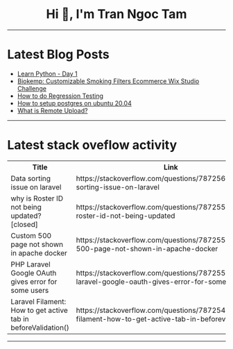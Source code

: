 <h1 align="center">Hi 👋, I'm Tran Ngoc Tam</h1>

---

# Latest Blog Posts 
<!-- BLOG-POST-LIST:START -->
- [Learn Python - Day 1](https://dev.to/dinesh_chinnathurai_136b1/python-learning-59e7)
- [Biokemp: Customizable Smoking Filters Ecommerce Wix Studio Challenge](https://dev.to/digikins/biokemp-customizable-smoking-filters-ecommerce-wix-studio-challenge-27fl)
- [How to do Regression Testing](https://dev.to/morrismoses149/how-to-do-regression-testing-2969)
- [How to setup postgres on ubuntu 20.04](https://dev.to/shaikhalamin/how-to-setup-postgres-on-ubuntu-2004-2df0)
- [What is Remote Upload?](https://dev.to/sh20raj/what-is-remote-upload-3e60)
<!-- BLOG-POST-LIST:END -->

---

# Latest stack oveflow activity
<table>
  <tr><th>Title</th><th>Link</th></tr>
  <!-- STACKOVERFLOW:START --><tr><td>Data sorting issue on laravel</td><td>https://stackoverflow.com/questions/78725624/data-sorting-issue-on-laravel</td></tr><tr><td>why is Roster ID not being updated? [closed]</td><td>https://stackoverflow.com/questions/78725599/why-is-roster-id-not-being-updated</td></tr><tr><td>Custom 500 page not shown in apache docker</td><td>https://stackoverflow.com/questions/78725523/custom-500-page-not-shown-in-apache-docker</td></tr><tr><td>PHP Laravel Google OAuth gives error for some users</td><td>https://stackoverflow.com/questions/78725512/php-laravel-google-oauth-gives-error-for-some-users</td></tr><tr><td>Laravel Filament: How to get active tab in beforeValidation&lpar;&rpar;</td><td>https://stackoverflow.com/questions/78725494/laravel-filament-how-to-get-active-tab-in-beforevalidation</td></tr><!-- STACKOVERFLOW:END -->
</table>

---


